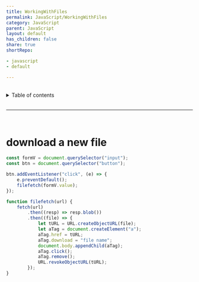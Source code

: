 ```yaml
---
title: WorkingWithFiles
permalink: JavaScript/WorkingWithFiles
category: JavaScript
parent: JavaScript
layout: default
has_children: false
share: true
shortRepo:

- javascript
- default

---
```


<br/>

<details markdown="block">                      
<summary>                      
Table of contents                      
</summary>                      
{: .text-delta }                      
1. TOC                      
{:toc}                      
</details>

<br/>

---

<br/>

# download a new file

```javascript
const formV = document.querySelector("input");
const btn = document.querySelector("button");

btn.addEventListener("click", (e) => {
    e.preventDefault();
    filefetch(formV.value);
});

function filefetch(url) {
    fetch(url)
        .then((resp) => resp.blob())
        .then((file) => {
            let tURL = URL.createObjectURL(file);
            let aTag = document.createElement("a");
            aTag.href = tURL;
            aTag.download = "file name";
            document.body.appendChild(aTag);
            aTag.click();
            aTag.remove();
            URL.revokeObjectURL(tURL);
        });
}
```